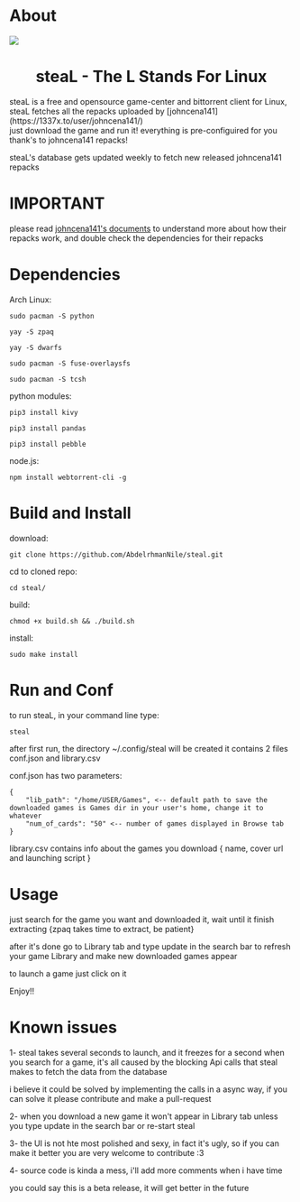 # About
<img src = "https://i.imgur.com/0pZy9V2.png">

<h1 align="center">steaL - The L Stands For Linux</h1>
steaL is a free and opensource game-center and bittorrent client for Linux, steaL fetches all the repacks uploaded by [johncena141](https://1337x.to/user/johncena141/) <br />
just download the game and run it! everything is pre-configuired for you thank's to  johncena141 repacks! <br />


steaL's database gets updated weekly to fetch new released johncena141 repacks <br />

# IMPORTANT

please read [johncena141's documents](https://github.com/jc141x/jc141-bash/tree/master/setup) to understand more about how their repacks work, and double check the dependencies for their repacks

# Dependencies

Arch Linux:
```
sudo pacman -S python

yay -S zpaq

yay -S dwarfs

sudo pacman -S fuse-overlaysfs

sudo pacman -S tcsh
```

python modules:
```
pip3 install kivy

pip3 install pandas

pip3 install pebble
```

node.js:
```
npm install webtorrent-cli -g
```

# Build and Install

download:
```
git clone https://github.com/AbdelrhmanNile/steal.git
```

cd to cloned repo:
```
cd steal/
```

build:
```
chmod +x build.sh && ./build.sh 
```

install:
```
sudo make install
```

# Run and Conf

to run steaL, in your command line type:
```
steal
```

after first run, the directory ~/.config/steal will be created
it contains 2 files conf.json and library.csv

conf.json has two parameters:
```
{
    "lib_path": "/home/USER/Games", <-- default path to save the downloaded games is Games dir in your user's home, change it to whatever
    "num_of_cards": "50" <-- number of games displayed in Browse tab
}
```

library.csv contains info about the games you download { name, cover url and launching script }

# Usage
just search for the game you want and downloaded it, wait until it finish extracting {zpaq takes time to extract, be patient}

after it's done go to Library tab and type update in the search bar to refresh your game Library and make new downloaded games appear

to launch a game just click on it

Enjoy!!


# Known issues

1- steal takes several seconds to launch, and it freezes for a second when you search for a game, it's all caused by the blocking Api calls that steal makes to fetch the data from the database

i believe it could be solved by implementing the calls in a async way, if you can solve it please contribute and make a pull-request

2- when you download a new game it won't appear in Library tab unless you type update in the search bar or re-start steal

3- the UI is not hte most polished and sexy, in fact it's ugly, so if you can make it better you are very welcome to contribute :3

4- source code is kinda a mess, i'll add more comments when i have time

you could say this is a beta release, it will get better in the future
